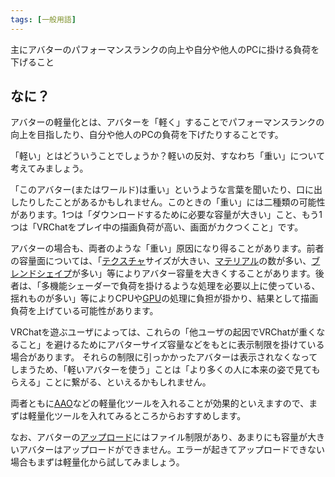 ```yaml
---
tags: [一般用語]
---
```


主にアバターのパフォーマンスランクの向上や自分や他人のPCに掛ける負荷を下げること

## なに？

アバターの軽量化とは、アバターを「軽く」することでパフォーマンスランクの向上を目指したり、自分や他人のPCの負荷を下げたりすることです。

「軽い」とはどういうことでしょうか？軽いの反対、すなわち「重い」について考えてみましょう。

「このアバター(またはワールド)は重い」というような言葉を聞いたり、口に出したりしたことがあるかもしれません。このときの「重い」には二種類の可能性があります。1つは「ダウンロードするために必要な容量が大きい」こと、もう1つは「VRChatをプレイ中の描画負荷が高い、画面がカクつくこと」です。

アバターの場合も、両者のような「重い」原因になり得ることがあります。前者の容量面については、「[テクスチャ](/docs/索引/STU/Texture)サイズが大きい、[マテリアル](/docs/索引/MNO/Material)の数が多い、[ブレンドシェイプ](/docs/索引/ABC/BlendShape)が多い」等によりアバター容量を大きくすることがあります。後者は、「多機能シェーダーで負荷を掛けるような処理を必要以上に使っている、揺れものが多い」等によりCPUや[GPU](/docs/索引/GHI/GPU)の処理に負担が掛かり、結果として描画負荷を上げている可能性があります。

VRChatを遊ぶユーザによっては、これらの「他ユーザの起因でVRChatが重くなること」を避けるためにアバターサイズ容量などをもとに表示制限を掛けている場合があります。
それらの制限に引っかかったアバターは表示されなくなってしまうため、「軽いアバターを使う」ことは「より多くの人に本来の姿で見てもらえる」ことに繋がる、といえるかもしれません。

両者ともに[AAO](/docs/索引/ABC/AAO-AvatarOptimizer)などの軽量化ツールを入れることが効果的といえますので、まずは軽量化ツールを入れてみるところからおすすめします。

なお、アバターの[アップロード](/docs/索引/あ行/アップロード)にはファイル制限があり、あまりにも容量が大きいアバターはアップロードができません。エラーが起きてアップロードできない場合もまずは軽量化から試してみましょう。
